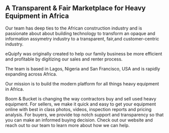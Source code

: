 ## A Transparent & Fair Marketplace for Heavy Equipment in Africa

Our team has deep ties to the African construction industry and is passionate about about building technology to transform an opaque and information assymetry industry to a transparent, fair,and customer-centric industry.

eQuipfy was originally created to help our family business be more efficient and profitable by digitizing our sales and renter process. 

The team is based in Lagos, Nigeria and San Francisco, USA and is rapidly expanding across Africa.

Our mission is to build the modern platform for all things heavy equipment in Africa.

Boom & Bucket is changing the way contractors buy and sell used heavy equipment. For sellers, we make it quick and easy to get your equipment online with best in class photos, videos, inspection reports and pricing analysis. For buyers, we provide top notch support and transparency so that you can make an informed buying decision. Check out our website and reach out to our team to learn more about how we can help.
